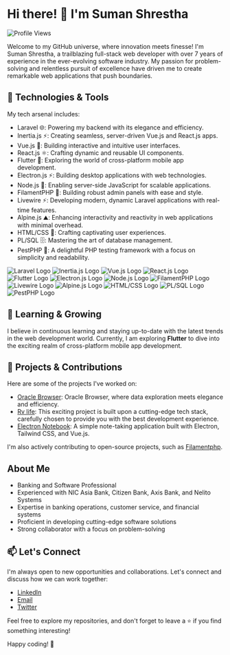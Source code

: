 # Hi there! 👋 I'm Suman Shrestha

![Profile Views](https://komarev.com/ghpvc/?username=summonshr&color=blueviolet)

Welcome to my GitHub universe, where innovation meets finesse! I'm Suman Shrestha, a trailblazing full-stack web developer with over 7 years of experience in the ever-evolving software industry. My passion for problem-solving and relentless pursuit of excellence have driven me to create remarkable web applications that push boundaries.

## 🚀 Technologies & Tools

My tech arsenal includes:

- Laravel :globe_with_meridians:: Powering my backend with its elegance and efficiency.
- Inertia.js :zap:: Creating seamless, server-driven Vue.js and React.js apps.
- Vue.js :art:: Building interactive and intuitive user interfaces.
- React.js :atom_symbol:: Crafting dynamic and reusable UI components.
- Flutter :iphone:: Exploring the world of cross-platform mobile app development.
- Electron.js :zap:: Building desktop applications with web technologies.
- Node.js :rocket:: Enabling server-side JavaScript for scalable applications.
- FilamentPHP :wrench:: Building robust admin panels with ease and style.
- Livewire :zap:: Developing modern, dynamic Laravel applications with real-time features.
- Alpine.js :mountain:: Enhancing interactivity and reactivity in web applications with minimal overhead.
- HTML/CSS :rainbow:: Crafting captivating user experiences.
- PL/SQL :file_cabinet:: Mastering the art of database management.
- PestPHP :bug:: A delightful PHP testing framework with a focus on simplicity and readability.



![Laravel Logo](https://laravel.com/img/notification-logo.png "Laravel Logo")
![Inertia.js Logo](https://inertiajs.com/img/logo.svg)
![Vue.js Logo](https://vuejs.org/images/logo.png)
![React.js Logo](https://upload.wikimedia.org/wikipedia/commons/thumb/f/f8/React-icon.svg/1200px-React-icon.svg.png)
![Flutter Logo](https://flutter.dev/assets/flutter-logo-dark.png)
![Electron.js Logo](https://electronjs.org/images/electron-logo.svg)
![Node.js Logo](https://nodejs.org/static/images/logo.svg)
![FilamentPHP Logo](https://filamentphp.com/img/logo.svg)
![Livewire Logo](https://laravel-livewire.com/img/logo.svg)
![Alpine.js Logo](https://alpinejs.dev/assets/img/logo.svg)
![HTML/CSS Logo](https://upload.wikimedia.org/wikipedia/commons/thumb/c/c3/HTML5_logo.svg/1200px-HTML5_logo.svg.png)
![PL/SQL Logo](https://upload.wikimedia.org/wikipedia/commons/thumb/4/4e/PLSQL_logo.svg/1200px-PLSQL_logo.svg.png)
![PestPHP Logo](https://pestphp.com/img/logo.svg)


## 🌱 Learning & Growing

I believe in continuous learning and staying up-to-date with the latest trends in the web development world. Currently, I am exploring **Flutter** to dive into the exciting realm of cross-platform mobile app development.

## 🌟 Projects & Contributions

Here are some of the projects I've worked on:

- [Oracle Browser](https://github.com/Summonshr/oracle-browser): Oracle Browser, where data exploration meets elegance and efficiency.
- [Rv life](https://github.com/Summonshr/rvlife): This exciting project is built upon a cutting-edge tech stack, carefully chosen to provide you with the best development experience.
- [Electron Notebook](https://github.com/Summonshr/electron-notebook): A simple note-taking application built with Electron, Tailwind CSS, and Vue.js.

I'm also actively contributing to open-source projects, such as [Filamentphp](https://github.com/filamentphp/filament).

## About Me

- Banking and Software Professional
- Experienced with NIC Asia Bank, Citizen Bank, Axis Bank, and Nelito Systems
- Expertise in banking operations, customer service, and financial systems
- Proficient in developing cutting-edge software solutions
- Strong collaborator with a focus on problem-solving

## 📫 Let's Connect

I'm always open to new opportunities and collaborations. Let's connect and discuss how we can work together:

- [LinkedIn](https://linkedin.com/in/suman-shresth)
- [Email](mailto:summonshr@gmail.com)
- [Twitter](https://twitter.com/sumfreelancer)

Feel free to explore my repositories, and don't forget to leave a ⭐️ if you find something interesting!

Happy coding! 🚀
